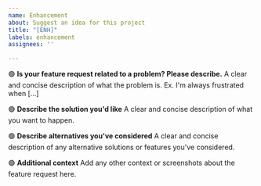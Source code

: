 ```yaml
---
name: Enhancement
about: Suggest an idea for this project
title: "[ENH]"
labels: enhancement
assignees: ''

---
```


🟢 **Is your feature request related to a problem? Please describe.**
A clear and concise description of what the problem is. Ex. I'm always frustrated when [...]

🟢 **Describe the solution you'd like**
A clear and concise description of what you want to happen.

🟢 **Describe alternatives you've considered**
A clear and concise description of any alternative solutions or features you've considered.

🟢 **Additional context**
Add any other context or screenshots about the feature request here.
